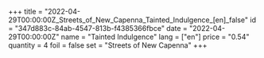 +++
title = "2022-04-29T00:00:00Z_Streets_of_New_Capenna_Tainted_Indulgence_[en]_false"
id = "347d883c-84ab-4547-813b-f4385366fbce"
date = "2022-04-29T00:00:00Z"
name = "Tainted Indulgence"
lang = ["en"]
price = "0.54"
quantity = 4
foil = false
set = "Streets of New Capenna"
+++

